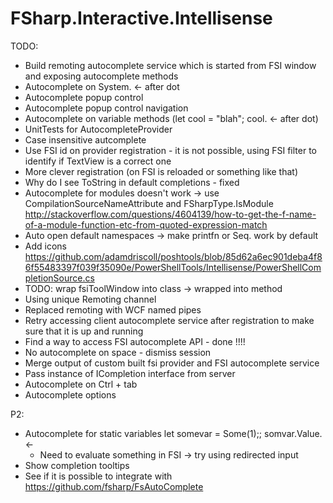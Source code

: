 # FSharp.Interactive.Intellisense

TODO:

+ Build remoting autocomplete service which is started from FSI window and exposing autocomplete methods
+ Autocomplete on System. <- after dot
+ Autocomplete popup control
+ Autocomplete popup control navigation
+ Autocomplete on variable methods (let cool = "blah"; cool. <- after dot)
+ UnitTests for AutocompleteProvider
+ Case insensitive autcomplete
+ Use FSI id on provider registration - it is not possible, using FSI filter to identify if TextView is a correct one
+ More clever registration (on FSI is reloaded or something like that)
+ Why do I see ToString in default completions - fixed
+ Autocomplete for modules doesn't work -> use 
CompilationSourceNameAttribute and FSharpType.IsModule
http://stackoverflow.com/questions/4604139/how-to-get-the-f-name-of-a-module-function-etc-from-quoted-expression-match
+ Auto open default namespaces -> make printfn or Seq. work by default
+ Add icons
https://github.com/adamdriscoll/poshtools/blob/85d62a6ec901deba4f86f55483397f039f35090e/PowerShellTools/Intellisense/PowerShellCompletionSource.cs
+ TODO: wrap fsiToolWindow into class -> wrapped into method
+ Using unique Remoting channel
+ Replaced remoting with WCF named pipes
+ Retry accessing client autocomplete service after registration to make sure that it is up and running
+ Find a way to access FSI autocomplete API - done !!!!
+ No autocomplete on space - dismiss session
+ Merge output of custom built fsi provider and FSI autocomplete service
+ Pass instance of ICompletion interface from server
+ Autocomplete on Ctrl + tab
+ Autocomplete options

P2:
- Autocomplete for static variables let somevar = Some(1);; somvar.Value. <- 
  - Need to evaluate something in FSI -> try using redirected input
- Show completion tooltips
- See if it is possible to integrate with https://github.com/fsharp/FsAutoComplete